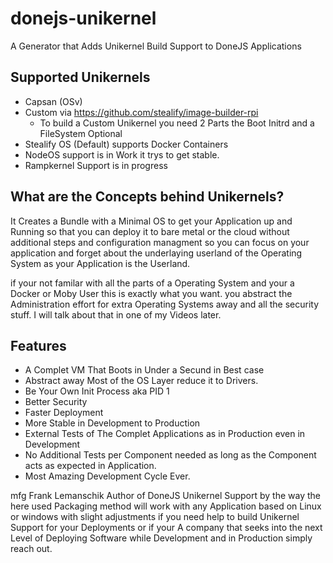 # donejs-unikernel
A Generator that Adds Unikernel Build Support to DoneJS Applications

## Supported Unikernels
- Capsan (OSv)
- Custom via https://github.com/stealify/image-builder-rpi
  - To build a Custom Unikernel you need 2 Parts the Boot Initrd and a FileSystem Optional 
- Stealify OS (Default) supports Docker Containers
- NodeOS support is in Work it trys to get stable.
- Rampkernel Support is in progress


## What are the Concepts behind Unikernels?
It Creates a Bundle with a Minimal OS to get your Application up and Running so that you can deploy it to bare metal or the cloud without additional steps and configuration managment so you can focus on your application and forget about the underlaying userland of the Operating System as your Application is the Userland.

if your not familar with all the parts of a Operating System and your a Docker or Moby User this is exactly what you want.
you abstract the Administration effort for extra Operating Systems away and all the security stuff. I will talk about that in one of my Videos later.

## Features
- A Complet VM That Boots in Under a Secund in Best case
- Abstract away Most of the OS Layer reduce it to Drivers.
- Be Your Own Init Process aka PID 1
- Better Security
- Faster Deployment
- More Stable in Development to Production 
- External Tests of The Complet Applications as in Production even in Development
- No Additional Tests per Component needed as long as the Component acts as expected in Application.
- Most Amazing Development Cycle Ever.



mfg Frank Lemanschik Author of DoneJS Unikernel Support by the way the here used Packaging method will work with any Application based on Linux or windows with slight adjustments if you need help to build Unikernel Support for your Deployments or if your A company that seeks into the next Level of Deploying Software while Development and in Production simply reach out.
